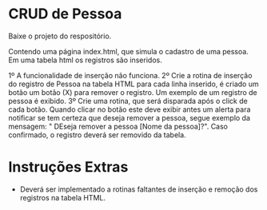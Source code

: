 # CRUD de Pessoa
Baixe o projeto do respositório.

Contendo uma página index.html, que simula o cadastro de uma pessoa.
Em uma tabela html os registros são inseridos.

1º A funcionalidade de inserção não funciona.
2º Crie a rotina de inserção do registro de Pessoa na tabela HTML para cada linha inserido, 
é criado um botão um botão (X) para remover o registro. Um exemplo de um registro de pessoa é exibido.
3º Crie uma rotina, que será disparada após o click de cada botão. Quando clicar no botão este deve exibir antes um
 alerta para notificar se tem certeza que deseja remover a pessoa, segue exemplo da mensagem: " DEseja remover a pessoa [Nome da pessoa]?". 
 Caso confirmado, o registro deverá ser removido da tabela.


# Instruções Extras

- Deverá ser implementado a rotinas faltantes de inserção e remoção dos registros na tabela HTML.
 
